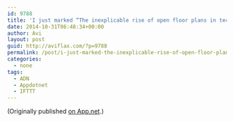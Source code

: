 ```yaml
---
id: 9788
title: 'I just marked “The inexplicable rise of open floor plans in tech companies &#8211; thoughts from the red planet &#8211; thoughts from the red planet” as a favorite in Readability. http://www.readability.com/articles/c68pooqz'
date: 2014-10-31T06:48:34+00:00
author: Avi
layout: post
guid: http://aviflax.com/?p=9788
permalink: /post/i-just-marked-the-inexplicable-rise-of-open-floor-plans-in-tech-companies-thoughts-from-the-red-planet-thoughts-from-the-red-planet-as-a-favorite-in-readability-httpwww/
categories:
  - none
tags:
  - ADN
  - Appdotnet
  - IFTTT
---
```

(Originally published [on App.net](http://alpha.app.net/aviflax/post/42375516).)